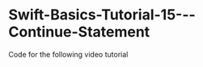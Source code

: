 Swift-Basics-Tutorial-15---Continue-Statement
=============================================

Code for the following video tutorial 
